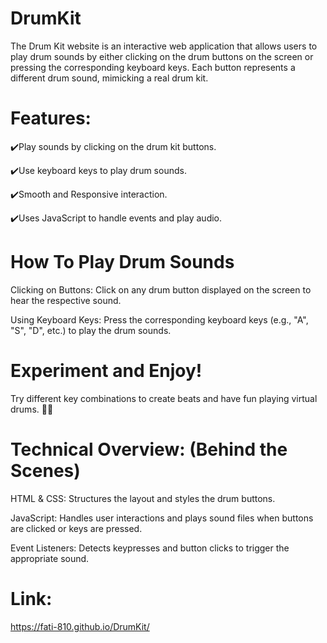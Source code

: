 # DrumKit 
The Drum Kit website is an interactive web application that allows users to play drum sounds by either clicking on the drum buttons on the screen or pressing the corresponding keyboard keys. Each button represents a different drum sound, mimicking a real drum kit.

# Features:

✔️Play sounds by clicking on the drum kit buttons.

✔️Use keyboard keys to play drum sounds.

✔️Smooth and Responsive interaction.

✔️Uses JavaScript to handle events and play audio.

# How To Play Drum Sounds

Clicking on Buttons: 
Click on any drum button displayed on the screen to hear the respective sound.

Using Keyboard Keys:
Press the corresponding keyboard keys (e.g., "A", "S", "D", etc.) to play the drum sounds.

# Experiment and Enjoy!
Try different key combinations to create beats and have fun playing virtual drums. 🎵🥁

# Technical Overview: (Behind the Scenes)
HTML & CSS: Structures the layout and styles the drum buttons.

JavaScript: Handles user interactions and plays sound files when buttons are clicked or keys are pressed.

Event Listeners: Detects keypresses and button clicks to trigger the appropriate sound.

# Link: 
https://fati-810.github.io/DrumKit/
